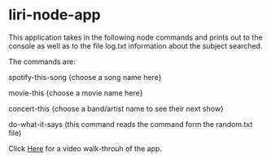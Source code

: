 # liri-node-app

This application takes in the following node commands and prints out to the console as well as to the file log.txt information about the subject searched.

The commands are:

spotify-this-song {choose a song name here}

movie-this {choose a movie name here} 

concert-this {choose a band/artist name to see their next show} 

do-what-it-says (this command reads the command form the random.txt file)

Click [Here](/liri-walk-through.mov) for a video walk-throuh of the app. 



